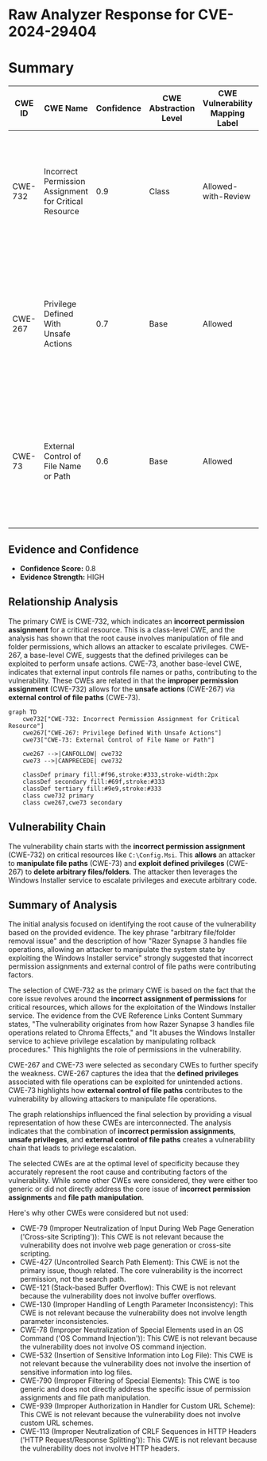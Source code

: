 # Raw Analyzer Response for CVE-2024-29404

# Summary
| CWE ID | CWE Name | Confidence | CWE Abstraction Level | CWE Vulnerability Mapping Label | CWE-Vulnerability Mapping Notes |
|---|---|---|---|---|---|
| CWE-732 | Incorrect Permission Assignment for Critical Resource | 0.9 | Class | Allowed-with-Review | Primary CWE. The vulnerability stems from the ability to manipulate permissions on critical resources, leading to privilege escalation.  |
| CWE-267 | Privilege Defined With Unsafe Actions | 0.7 | Base | Allowed | Secondary CWE. This highlights that the privileges associated with file operations can be exploited to perform actions not originally intended. |
| CWE-73 | External Control of File Name or Path | 0.6 | Base | Allowed | Secondary CWE. The vulnerability involves using external input to control file paths, which can be manipulated for malicious purposes. |

## Evidence and Confidence

*   **Confidence Score:** 0.8
*   **Evidence Strength:** HIGH

## Relationship Analysis
The primary CWE is CWE-732, which indicates an **incorrect permission assignment** for a critical resource. This is a class-level CWE, and the analysis has shown that the root cause involves manipulation of file and folder permissions, which allows an attacker to escalate privileges. CWE-267, a base-level CWE, suggests that the defined privileges can be exploited to perform unsafe actions. CWE-73, another base-level CWE, indicates that external input controls file names or paths, contributing to the vulnerability. These CWEs are related in that the **improper permission assignment** (CWE-732) allows for the **unsafe actions** (CWE-267) via **external control of file paths** (CWE-73).

```mermaid
graph TD
    cwe732["CWE-732: Incorrect Permission Assignment for Critical Resource"]
    cwe267["CWE-267: Privilege Defined With Unsafe Actions"]
    cwe73["CWE-73: External Control of File Name or Path"]
    
    cwe267 -->|CANFOLLOW| cwe732
    cwe73 -->|CANPRECEDE| cwe732
    
    classDef primary fill:#f96,stroke:#333,stroke-width:2px
    classDef secondary fill:#69f,stroke:#333
    classDef tertiary fill:#9e9,stroke:#333
    class cwe732 primary
    class cwe267,cwe73 secondary
```

## Vulnerability Chain
The vulnerability chain starts with the **incorrect permission assignment** (CWE-732) on critical resources like `C:\Config.Msi`. This **allows** an attacker to **manipulate file paths** (CWE-73) and **exploit defined privileges** (CWE-267) to **delete arbitrary files/folders**. The attacker then leverages the Windows Installer service to escalate privileges and execute arbitrary code.

## Summary of Analysis
The initial analysis focused on identifying the root cause of the vulnerability based on the provided evidence. The key phrase "arbitrary file/folder removal issue" and the description of how "Razer Synapse 3 handles file operations, allowing an attacker to manipulate the system state by exploiting the Windows Installer service" strongly suggested that incorrect permission assignments and external control of file paths were contributing factors.

The selection of CWE-732 as the primary CWE is based on the fact that the core issue revolves around the **incorrect assignment of permissions** for critical resources, which allows for the exploitation of the Windows Installer service. The evidence from the CVE Reference Links Content Summary states, "The vulnerability originates from how Razer Synapse 3 handles file operations related to Chroma Effects," and "It abuses the Windows Installer service to achieve privilege escalation by manipulating rollback procedures." This highlights the role of permissions in the vulnerability.

CWE-267 and CWE-73 were selected as secondary CWEs to further specify the weakness. CWE-267 captures the idea that the **defined privileges** associated with file operations can be exploited for unintended actions. CWE-73 highlights how **external control of file paths** contributes to the vulnerability by allowing attackers to manipulate file operations.

The graph relationships influenced the final selection by providing a visual representation of how these CWEs are interconnected. The analysis indicates that the combination of **incorrect permission assignments**, **unsafe privileges**, and **external control of file paths** creates a vulnerability chain that leads to privilege escalation.

The selected CWEs are at the optimal level of specificity because they accurately represent the root cause and contributing factors of the vulnerability. While some other CWEs were considered, they were either too generic or did not directly address the core issue of **incorrect permission assignments** and **file path manipulation**.

Here's why other CWEs were considered but not used:

*   CWE-79 (Improper Neutralization of Input During Web Page Generation ('Cross-site Scripting')): This CWE is not relevant because the vulnerability does not involve web page generation or cross-site scripting.
*   CWE-427 (Uncontrolled Search Path Element): This CWE is not the primary issue, though related. The core vulnerability is the incorrect permission, not the search path.
*   CWE-121 (Stack-based Buffer Overflow): This CWE is not relevant because the vulnerability does not involve buffer overflows.
*   CWE-130 (Improper Handling of Length Parameter Inconsistency): This CWE is not relevant because the vulnerability does not involve length parameter inconsistencies.
*   CWE-78 (Improper Neutralization of Special Elements used in an OS Command ('OS Command Injection')): This CWE is not relevant because the vulnerability does not involve OS command injection.
*   CWE-532 (Insertion of Sensitive Information into Log File): This CWE is not relevant because the vulnerability does not involve the insertion of sensitive information into log files.
*   CWE-790 (Improper Filtering of Special Elements): This CWE is too generic and does not directly address the specific issue of permission assignments and file path manipulation.
*   CWE-939 (Improper Authorization in Handler for Custom URL Scheme): This CWE is not relevant because the vulnerability does not involve custom URL schemes.
*   CWE-113 (Improper Neutralization of CRLF Sequences in HTTP Headers ('HTTP Request/Response Splitting')): This CWE is not relevant because the vulnerability does not involve HTTP headers.